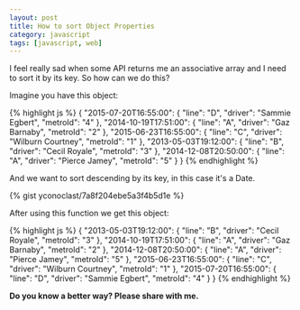 ```yaml
---
layout: post
title: How to sort Object Properties
category: javascript
tags: [javascript, web]
---
```


I feel really sad when some API returns me an associative array and I need to sort it by its key. So how can we do this?

Imagine you have this object:

{% highlight js %}
{
  "2015-07-20T16:55:00": {
    "line": "D",
    "driver": "Sammie Egbert",
    "metroId": "4"
  },
  "2014-10-19T17:51:00": {
    "line": "A",
    "driver": "Gaz Barnaby",
    "metroId": "2"
  },
  "2015-06-23T16:55:00": {
    "line": "C",
    "driver": "Wilburn Courtney",
    "metroId": "1"
  },
  "2013-05-03T19:12:00": {
    "line": "B",
    "driver": "Cecil Royale",
    "metroId": "3"
  },
  "2014-12-08T20:50:00": {
    "line": "A",
    "driver": "Pierce Jamey",
    "metroId": "5"
  }
}
{% endhighlight %}

<!--more-->

And we want to sort descending by its key, in this case it's a Date.

{% gist yconoclast/7a8f204ebe5a3f4b5d1e %}

After using this function we get this object:

{% highlight js %}
{
  "2013-05-03T19:12:00": {
    "line": "B",
    "driver": "Cecil Royale",
    "metroId": "3"
  },
  "2014-10-19T17:51:00": {
    "line": "A",
    "driver": "Gaz Barnaby",
    "metroId": "2"
  },
  "2014-12-08T20:50:00": {
    "line": "A",
    "driver": "Pierce Jamey",
    "metroId": "5"
  },
  "2015-06-23T16:55:00": {
    "line": "C",
    "driver": "Wilburn Courtney",
    "metroId": "1"
  },
  "2015-07-20T16:55:00": {
    "line": "D",
    "driver": "Sammie Egbert",
    "metroId": "4"
  }
}
{% endhighlight %}

**Do you know a better way? Please share with me.**
